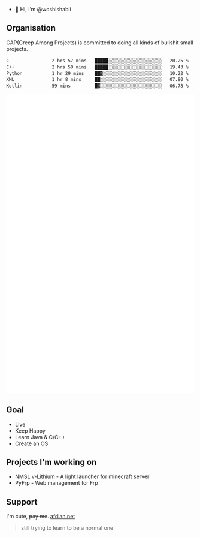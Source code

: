 - 👋 Hi, I’m @woshishabii

## Organisation

CAP(Creep Among Projects) is committed to doing all kinds of bullshit small projects.

<!--START_SECTION:waka-->

```txt
C                2 hrs 57 mins   █████░░░░░░░░░░░░░░░░░░░░   20.25 %
C++              2 hrs 50 mins   █████░░░░░░░░░░░░░░░░░░░░   19.43 %
Python           1 hr 29 mins    ██▓░░░░░░░░░░░░░░░░░░░░░░   10.22 %
XML              1 hr 8 mins     ██░░░░░░░░░░░░░░░░░░░░░░░   07.80 %
Kotlin           59 mins         █▓░░░░░░░░░░░░░░░░░░░░░░░   06.78 %
```

<!--END_SECTION:waka-->

![card](https://github.com/woshishabii/netease-cloud-music-card/blob/main/card.svg)

## Goal
- Live
- Keep Happy
- Learn Java & C/C++
- Create an OS

## Projects I'm working on

- NMSL v-Lithium - A light launcher for minecraft server
- PyFrp - Web management for Frp


## Support
I'm cute, ~~pay me~~.
[afdian.net](https://afdian.net/a/woshishabi)

> still trying to learn to be a normal one

<!---
woshishabii/woshishabii is a ✨ special ✨ repository because its `README.md` (this file) appears on your GitHub profile.
You can click the Preview link to take a look at your changes.
--->
